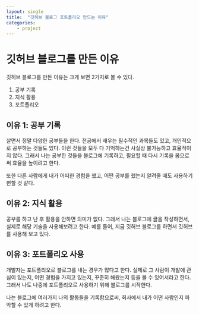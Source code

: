 ```yaml
---
layout: single
title:  "깃허브 블로그 포트폴리오 만드는 이유"
categories: 
    - project
---
```


# 깃허브 블로그를 만든 이유
깃허브 블로그를 만든 이유는 크게 보면 2가지로 볼 수 있다.
1. 공부 기록
1. 지식 활용
1. 포트폴리오

## 이유 1: 공부 기록
살면서 정말 다양한 공부들을 한다. 전공에서 배우는 필수적인 과목들도 있고, 개인적으로 공부하는 것들도 있다. 이런 것들을 모두 다 기억하는건 사실상 불가능하고 효율적이지 않다. 그래서 나는 공부한 것들을 블로그에 기록하고, 필요할 때 다시 기록을 봄으로써 효율을 높이려고 한다.

또한 다른 사람에게 내가 어떠한 경험을 했고, 어떤 공부를 했는지 알려줄 때도 사용하기 편할 것 같다.

## 이유 2: 지식 활용 
공부를 하고 난 후 활용을 안하면 의미가 없다. 그래서 나는 블로그에 글을 작성하면서, 실제로 해당 기술을 사용해보려고 한다. 예를 들어, 지금 깃허브 블로그를 하면서 깃허브를 사용해 보고 있다.

## 이유 3: 포트폴리오 사용
개발자는 포트폴리오로 블로그를 내는 경우가 많다고 한다. 실제로 그 사람이 개발에 관심이 있는지, 어떤 경험을 가지고 있는지, 꾸준히 해왔는지 등을 볼 수 있어서라고 한다. 그래서 나도 나중에 포트폴리오로 사용하기 위해 블로그를 시작한다.

나는 블로그에 여러가지 나의 활동들을 기록함으로써, 회사에서 내가 어떤 사람인지 파악할 수 있게 하려고 한다. 

